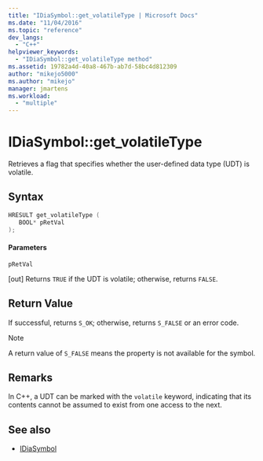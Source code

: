 ```yaml
---
title: "IDiaSymbol::get_volatileType | Microsoft Docs"
ms.date: "11/04/2016"
ms.topic: "reference"
dev_langs:
  - "C++"
helpviewer_keywords:
  - "IDiaSymbol::get_volatileType method"
ms.assetid: 19782a4d-40a8-467b-ab7d-58bc4d812309
author: "mikejo5000"
ms.author: "mikejo"
manager: jmartens
ms.workload:
  - "multiple"
---
```

# IDiaSymbol::get_volatileType
Retrieves a flag that specifies whether the user-defined data type (UDT) is volatile.

## Syntax

```C++
HRESULT get_volatileType ( 
   BOOL* pRetVal
);
```

#### Parameters
 `pRetVal`

[out] Returns `TRUE` if the UDT is volatile; otherwise, returns `FALSE`.

## Return Value
 If successful, returns `S_OK`; otherwise, returns `S_FALSE` or an error code.

> [!NOTE]
> A return value of `S_FALSE` means the property is not available for the symbol.

## Remarks
 In C++, a UDT can be marked with the `volatile` keyword, indicating that its contents cannot be assumed to exist from one access to the next.

## See also
- [IDiaSymbol](../../debugger/debug-interface-access/idiasymbol.md)